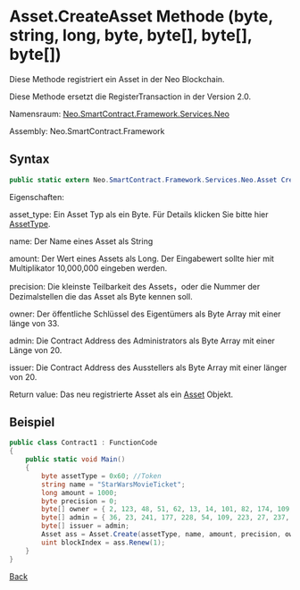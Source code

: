 # Asset.CreateAsset Methode (byte, string, long, byte, byte[], byte[], byte[])

Diese Methode registriert ein Asset in der Neo Blockchain.

Diese Methode ersetzt die RegisterTransaction in der Version 2.0.

Namensraum: [Neo.SmartContract.Framework.Services.Neo](../../neo.md)

Assembly: Neo.SmartContract.Framework

## Syntax

```c#
public static extern Neo.SmartContract.Framework.Services.Neo.Asset Create(byte asset_type, string name, long amount, byte precision, byte[] owner, byte[] admin, byte[] issuer)
```

Eigenschaften:

asset_type: Ein Asset Typ als ein Byte. Für Details klicken Sie bitte hier [AssetType](../Asset/AssetType.md).

name: Der Name eines Asset als String

amount: Der Wert eines Assets als Long. Der Eingabewert sollte hier mit Multiplikator 10,000,000 eingeben werden.

precision: Die kleinste Teilbarkeit des Assets，oder die Nummer der Dezimalstellen die das Asset als Byte kennen soll.

owner: Der öffentliche Schlüssel des Eigentümers als Byte Array mit einer länge von 33.

admin: Die Contract Address des Administrators als Byte Array mit einer Länge von 20.

issuer: Die Contract Address des Ausstellers als Byte Array mit einer länger von 20.

Return value: Das neu registrierte Asset als ein [Asset](../Asset.md) Objekt.

## Beispiel

```c#
public class Contract1 : FunctionCode
{
    public static void Main()
    {
        byte assetType = 0x60; //Token
        string name = "StarWarsMovieTicket";
        long amount = 1000;
        byte precision = 0;
        byte[] owner = { 2, 123, 48, 51, 62, 13, 14, 101, 82, 174, 109, 29, 169, 249, 64, 159, 85, 30, 53, 238, 151, 25, 48, 94, 148, 93, 196, 220, 186, 153, 132, 86, 202 };
        byte[] admin = { 36, 23, 241, 177, 228, 54, 109, 223, 27, 237, 139, 54, 207, 38, 132, 101, 172, 3, 10, 73 };
        byte[] issuer = admin;
        Asset ass = Asset.Create(assetType, name, amount, precision, owner, admin, issuer);
        uint blockIndex = ass.Renew(1);
    }
}
```



[Back](../Asset.md)
